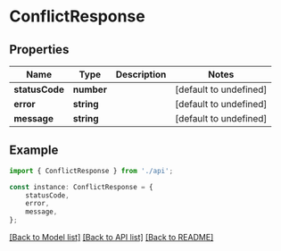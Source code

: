 # ConflictResponse


## Properties

Name | Type | Description | Notes
------------ | ------------- | ------------- | -------------
**statusCode** | **number** |  | [default to undefined]
**error** | **string** |  | [default to undefined]
**message** | **string** |  | [default to undefined]

## Example

```typescript
import { ConflictResponse } from './api';

const instance: ConflictResponse = {
    statusCode,
    error,
    message,
};
```

[[Back to Model list]](../README.md#documentation-for-models) [[Back to API list]](../README.md#documentation-for-api-endpoints) [[Back to README]](../README.md)
